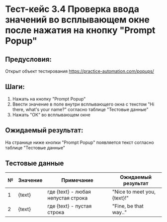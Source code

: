 # Тест-кейс 3.4 Проверка ввода значений во всплывающем окне после нажатия на кнопку "Prompt Popup"

## Предусловия:
Открыт объект тестирования
https://practice-automation.com/popups/

## Шаги:
1. Нажать на кнопку "Prompt Popup"
2. Ввести значение в поле внутри всплывающего окна с текстом "Hi there, what's your name?" согласно таблице "Тестовые данные"
3. Нажать "ОК" во всплывающем окне

## Ожидаемый результат:
На странице ниже кнопки "Prompt Popup" появляется текст согласно таблице "Тестовые данные"

## Тестовые данные
| № | Значение | Примечание                         | Ожидаемый результат         |
|---|----------|------------------------------------|-----------------------------|
| 1 | {text}   | где {text} - любая непустая строка | "Nice to meet you, {text}!" |
| 2 | {text}   | где {text} - пустая строка         | "Fine, be that way.."       |
